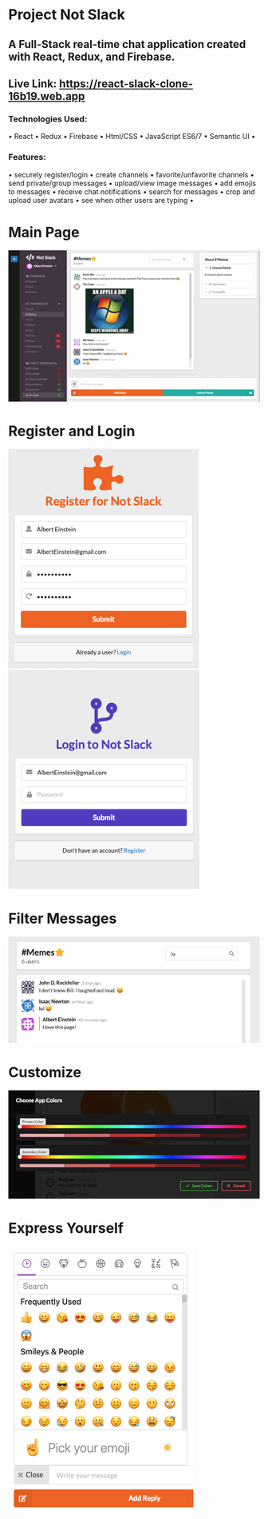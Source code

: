 # Project Not Slack
## A Full-Stack real-time chat application created with React, Redux, and Firebase.

## Live Link: https://react-slack-clone-16b19.web.app
### Technologies Used: 
  • React • Redux • Firebase • Html/CSS  • JavaScript ES6/7  • Semantic UI •

### Features: 
• securely register/login • create channels • favorite/unfavorite channels • send private/group messages • upload/view image messages • add emojis to messages • receive chat notifications • search for messages • crop and upload user avatars • see when other users are typing •
<p align="center">
  <h1>Main Page</h1>
  <img src="images/slack2.png" />
  <h1>Register and Login</h1>
  <img src="images/register-sss.png" />
  <img src="images/login-sss.png" />
  <h1>Filter Messages</h1>
  <img src="images/appfilter.png" />
  <h1>Customize</h1>
  <img src="images/appcolors.png" />
  <h1>Express Yourself</h1>
  <img src="images/appemoji.png" />
</p>

